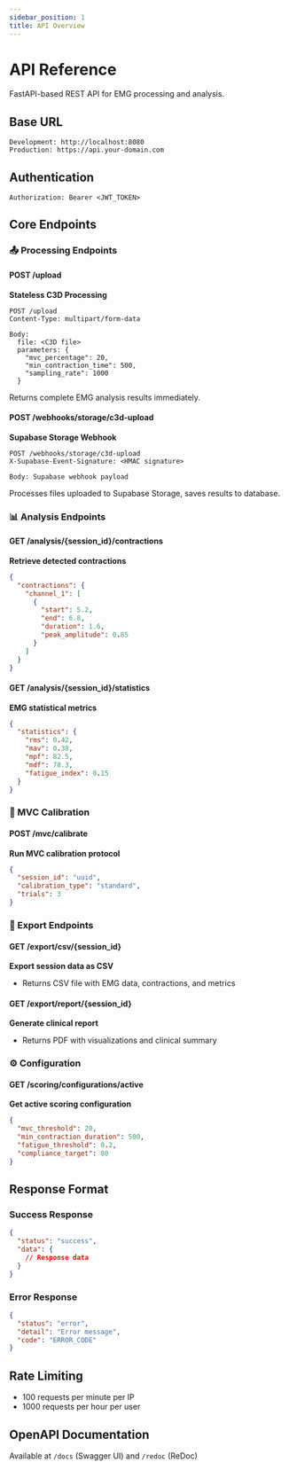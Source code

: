 ```yaml
---
sidebar_position: 1
title: API Overview
---
```


# API Reference

FastAPI-based REST API for EMG processing and analysis.

## Base URL
```
Development: http://localhost:8080
Production: https://api.your-domain.com
```

## Authentication
```http
Authorization: Bearer <JWT_TOKEN>
```

## Core Endpoints

### 📤 Processing Endpoints

#### POST /upload
**Stateless C3D Processing**
```http
POST /upload
Content-Type: multipart/form-data

Body: 
  file: <C3D file>
  parameters: {
    "mvc_percentage": 20,
    "min_contraction_time": 500,
    "sampling_rate": 1000
  }
```
Returns complete EMG analysis results immediately.

#### POST /webhooks/storage/c3d-upload  
**Supabase Storage Webhook**
```http
POST /webhooks/storage/c3d-upload
X-Supabase-Event-Signature: <HMAC signature>

Body: Supabase webhook payload
```
Processes files uploaded to Supabase Storage, saves results to database.

### 📊 Analysis Endpoints

#### GET /analysis/\{session_id\}/contractions
**Retrieve detected contractions**
```json
{
  "contractions": {
    "channel_1": [
      {
        "start": 5.2,
        "end": 6.8,
        "duration": 1.6,
        "peak_amplitude": 0.85
      }
    ]
  }
}
```

#### GET /analysis/\{session_id\}/statistics
**EMG statistical metrics**
```json
{
  "statistics": {
    "rms": 0.42,
    "mav": 0.38,
    "mpf": 82.5,
    "mdf": 78.3,
    "fatigue_index": 0.15
  }
}
```

### 💪 MVC Calibration

#### POST /mvc/calibrate
**Run MVC calibration protocol**
```json
{
  "session_id": "uuid",
  "calibration_type": "standard",
  "trials": 3
}
```

### 📁 Export Endpoints

#### GET /export/csv/\{session_id\}
**Export session data as CSV**
- Returns CSV file with EMG data, contractions, and metrics

#### GET /export/report/\{session_id\}
**Generate clinical report**  
- Returns PDF with visualizations and clinical summary

### ⚙️ Configuration

#### GET /scoring/configurations/active
**Get active scoring configuration**
```json
{
  "mvc_threshold": 20,
  "min_contraction_duration": 500,
  "fatigue_threshold": 0.2,
  "compliance_target": 80
}
```

## Response Format

### Success Response
```json
{
  "status": "success",
  "data": {
    // Response data
  }
}
```

### Error Response
```json
{
  "status": "error",
  "detail": "Error message",
  "code": "ERROR_CODE"
}
```

## Rate Limiting
- 100 requests per minute per IP
- 1000 requests per hour per user

## OpenAPI Documentation
Available at `/docs` (Swagger UI) and `/redoc` (ReDoc)
